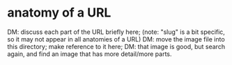 
# anatomy of a URL

DM: discuss each part of the URL briefly here; (note: "slug" is a bit specific, so it may not appear in all anatomies of a URL)
DM: move the image file into this directory; make reference to it here;
DM: that image is good, but search again, and find an image that has more detail/more parts.

